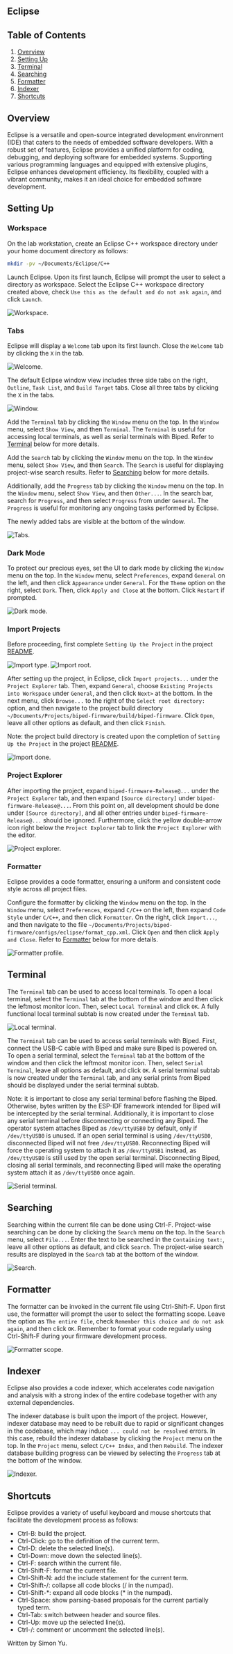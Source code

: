 ## Eclipse

## Table of Contents

1. [Overview](#overview)
2. [Setting Up](#setting-up)
3. [Terminal](#terminal)
4. [Searching](#searching)
5. [Formatter](#formatter)
6. [Indexer](#indexer)
7. [Shortcuts](#shortcuts)

## Overview

Eclipse is a versatile and open-source integrated development environment (IDE) that caters to the needs of embedded software developers. With a robust set of features, Eclipse provides a unified platform for coding, debugging, and deploying software for embedded systems. Supporting various programming languages and equipped with extensive plugins, Eclipse enhances development efficiency. Its flexibility, coupled with a vibrant community, makes it an ideal choice for embedded software development.

## Setting Up

### Workspace

On the lab workstation, create an Eclipse C++ workspace directory under your home document directory as follows:
```bash
mkdir -pv ~/Documents/Eclipse/C++
```

Launch Eclipse. Upon its first launch, Eclipse will prompt the user to select a directory as workspace. Select the Eclipse C++ workspace directory created above, check `Use this as the default and do not ask again`, and click `Launch`.

![Workspace.](../images/eclipse/workspace.png)

### Tabs

Eclipse will display a `Welcome` tab upon its first launch. Close the `Welcome` tab by clicking the `X` in the tab.

![Welcome.](../images/eclipse/welcome.png)

The default Eclipse window view includes three side tabs on the right, `Outline`, `Task List`, and `Build Target` tabs. Close all three tabs by clicking the `X` in the tabs.

![Window.](../images/eclipse/window.png)

Add the `Terminal` tab by clicking the `Window` menu on the top. In the `Window` menu, select `Show View`, and then `Terminal`. The `Terminal` is useful for accessing local terminals, as well as serial terminals with Biped. Refer to [Terminal](#terminal) below for more details.

Add the `Search` tab by clicking the `Window` menu on the top. In the `Window` menu, select `Show View`, and then `Search`. The `Search` is useful for displaying project-wise search results. Refer to [Searching](#searching) below for more details.

Additionally, add the `Progress` tab by clicking the `Window` menu on the top. In the `Window` menu, select `Show View`, and then `Other...`. In the search bar, search for `Progress`, and then select `Progress` from under `General`. The `Progress` is useful for monitoring any ongoing tasks performed by Eclipse.

The newly added tabs are visible at the bottom of the window.

![Tabs.](../images/eclipse/tabs.png)

### Dark Mode

To protect our precious eyes, set the UI to dark mode by clicking the `Window` menu on the top. In the `Window` menu, select `Preferences`, expand `General` on the left, and then click `Appearance` under `General`. For the `Theme` option on the right, select `Dark`. Then, click `Apply and Close` at the bottom. Click `Restart` if prompted.

![Dark mode.](../images/eclipse/dark-mode.png)

### Import Projects

Before proceeding, first complete `Setting Up the Project` in the project [README](../../../../../README.md#setting-up-the-project).

![Import type.](../images/eclipse/import-type.png)
![Import root.](../images/eclipse/import-root.png)

After setting up the project, in Eclipse, click `Import projects...` under the `Project Explorer` tab. Then, expand `General`, choose `Existing Projects into Workspace` under `General`, and then click `Next>` at the bottom. In the next menu, click `Browse...` to the right of the `Select root directory:` option, and then navigate to the project build directory `~/Documents/Projects/biped-firmware/build/biped-firmware`. Click `Open`, leave all other options as default, and then click `Finish`.

Note: the project build directory is created upon the completion of `Setting Up the Project` in the project [README](../../../../../README.md#setting-up-the-project).

![Import done.](../images/eclipse/import-done.png)

### Project Explorer

After importing the project, expand `biped-firmware-Release@...` under the `Project Explorer` tab, and then expand `[Source directory]` under `biped-firmware-Release@...`. From this point on, all development should be done under `[Source directory]`, and all other entries under `biped-firmware-Release@...` should be ignored. Furthermore, click the yellow double-arrow icon right below the `Project Explorer` tab to link the `Project Explorer` with the editor.

![Project explorer.](../images/eclipse/project-explorer.png)

### Formatter

Eclipse provides a code formatter, ensuring a uniform and consistent code style across all project files.

Configure the formatter by clicking the `Window` menu on the top. In the `Window` menu, select `Preferences`, expand `C/C++` on the left, then expand `Code Style` under `C/C++`, and then click `Formatter`. On the right, click `Import...`, and then navigate to the file `~/Documents/Projects/biped-firmware/configs/eclipse/format_cpp.xml`. Click `Open` and then click `Apply and Close`. Refer to [Formatter](#formatter) below for more details.

![Formatter profile.](../images/eclipse/formatter-profile.png)

## Terminal

The `Terminal` tab can be used to access local terminals. To open a local terminal, select the `Terminal` tab at the bottom of the window and then click the leftmost monitor icon. Then, select `Local Terminal` and click `OK`. A fully functional local terminal subtab is now created under the `Terminal` tab.

![Local terminal.](../images/eclipse/terminal-local.png)

The `Terminal` tab can be used to access serial terminals with Biped. First, connect the USB-C cable with Biped and make sure Biped is powered on. To open a serial terminal, select the `Terminal` tab at the bottom of the window and then click the leftmost monitor icon. Then, select `Serial Terminal`, leave all options as default, and click `OK`. A serial terminal subtab is now created under the `Terminal` tab, and any serial prints from Biped should be displayed under the serial terminal subtab.

Note: it is important to close any serial terminal before flashing the Biped. Otherwise, bytes written by the ESP-IDF framework intended for Biped will be intercepted by the serial terminal. Additionally, it is important to close any serial terminal before disconnecting or connecting any Biped. The operator system attaches Biped as `/dev/ttyUSB0` by default, only if `/dev/ttyUSB0` is unused. If an open serial terminal is using `/dev/ttyUSB0`, disconnected Biped will not free `/dev/ttyUSB0`. Reconnecting Biped will force the operating system to attach it as `/dev/ttyUSB1` instead, as `/dev/ttyUSB0` is still used by the open serial terminal. Disconnecting Biped, closing all serial terminals, and reconnecting Biped will make the operating system attach it as `/dev/ttyUSB0` once again.

![Serial terminal.](../images/eclipse/terminal-serial.png)

## Searching

Searching within the current file can be done using Ctrl-F. Project-wise searching can be done by clicking the `Search` menu on the top. In the `Search` menu, select `File...`. Enter the text to be searched in the `Containing text:`, leave all other options as default, and click `Search`. The project-wise search results are displayed in the `Search` tab at the bottom of the window.

![Search.](../images/eclipse/search.png)

## Formatter

The formatter can be invoked in the current file using Ctrl-Shift-F. Upon first use, the formatter will prompt the user to select the formatting scope. Leave the option as `The entire file`, check `Remember this choice and do not ask again`, and then click `OK`. Remember to format your code regularly using Ctrl-Shift-F during your firmware development process.

![Formatter scope.](../images/eclipse/formatter-scope.png)

## Indexer

Eclipse also provides a code indexer, which accelerates code navigation and analysis with a strong index of the entire codebase together with any external dependencies.

The indexer database is built upon the import of the project. However, indexer database may need to be rebuilt due to rapid or significant changes in the codebase, which may induce `... could not be resolved` errors. In this case, rebuild the indexer database by clicking the `Project` menu on the top. In the `Project` menu, select `C/C++ Index`, and then `Rebuild`. The indexer database building progress can be viewed by selecting the `Progress` tab at the bottom of the window.

![Indexer.](../images/eclipse/import-done.png)

## Shortcuts

Eclipse provides a variety of useful keyboard and mouse shortcuts that facilitate the development process as follows:
- Ctrl-B: build the project.
- Ctrl-Click: go to the definition of the current term.
- Ctrl-D: delete the selected line(s).
- Ctrl-Down: move down the selected line(s).
- Ctrl-F: search within the current file.
- Ctrl-Shift-F: format the current file.
- Ctrl-Shift-N: add the include statement for the current term.
- Ctrl-Shift-/: collapse all code blocks (/ in the numpad).
- Ctrl-Shift-*: expand all code blocks (\* in the numpad).
- Ctrl-Space: show parsing-based proposals for the current partially typed term.
- Ctrl-Tab: switch between header and source files.
- Ctrl-Up: move up the selected line(s).
- Ctrl-/: comment or uncomment the selected line(s).

Written by Simon Yu.
